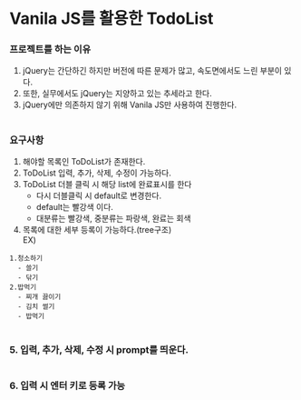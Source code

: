 # Vanila JS를 활용한 TodoList

### 프로젝트를 하는 이유
1. jQuery는 간단하긴 하지만 버전에 따른 문제가 많고, 속도면에서도 느린 부분이 있다.
2. 또한, 실무에서도 jQuery는 지양하고 있는 추세라고 한다.
3. jQuery에만 의존하지 않기 위해 Vanila JS만 사용하여 진행한다.
#
### 요구사항
1. 해야할 목록인 ToDoList가 존재한다.
2. ToDoList 입력, 추가, 삭제, 수정이 가능하다.
3. ToDoList 더블 클릭 시 해당 list에 완료표시를 한다
   - 다시 더블클릭 시 default로 변경한다.
   - default는 빨강색 이다.
    - 대분류는 빨강색, 중분류는 파랑색, 완료는 회색
4. 목록에 대한 세부 등록이 가능하다.(tree구조)  
   EX)  
  ```
  1.청소하기
    - 쓸기
    - 닦기  
  2.밥먹기
    - 찌개 끓이기
    - 김치 썰기
    - 밥먹기
  ``` 
#  
### 5. 입력, 추가, 삭제, 수정 시 prompt를 띄운다.
#
### 6. 입력 시 엔터 키로 등록 가능
